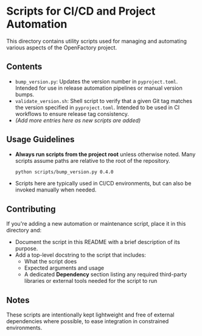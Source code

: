 # Scripts for CI/CD and Project Automation

This directory contains utility scripts used for managing and automating various aspects of the OpenFactory project.

## Contents

- `bump_version.py`: Updates the version number in `pyproject.toml`. Intended for use in release automation pipelines or manual version bumps.
- `validate_version.sh`: Shell script to verify that a given Git tag matches the version specified in `pyproject.toml`. Intended to be used in CI workflows to ensure release tag consistency.
- *(Add more entries here as new scripts are added)*

## Usage Guidelines

- **Always run scripts from the project root** unless otherwise noted. Many scripts assume paths are relative to the root of the repository.
  
  ```bash
  python scripts/bump_version.py 0.4.0

* Scripts here are typically used in CI/CD environments, but can also be invoked manually when needed.

## Contributing

If you're adding a new automation or maintenance script, place it in this directory and:

- Document the script in this README with a brief description of its purpose.
- Add a top-level docstring to the script that includes:
  - What the script does
  - Expected arguments and usage
  - A dedicated **Dependency** section listing any required third-party libraries or external tools needed for the script to run

## Notes

These scripts are intentionally kept lightweight and free of external dependencies where possible, to ease integration in constrained environments.
